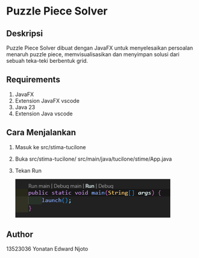 # Puzzle Piece Solver

## Deskripsi

Puzzle Piece Solver dibuat dengan JavaFX untuk menyelesaikan persoalan menaruh puzzle piece, memvisualisasikan dan menyimpan solusi dari sebuah teka-teki berbentuk grid.

## Requirements

1. JavaFX
2. Extension JavaFX vscode
3. Java 23
4. Extension Java vscode

## Cara Menjalankan

1. Masuk ke src/stima-tucilone
2. Buka src/stima-tucilone/
   src/main/java/tucilone/stime/App.java
3. Tekan Run

   ![Gambar](image.png)

## Author

13523036
Yonatan Edward Njoto
